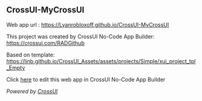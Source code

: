 ## CrossUI-MyCrossUI
Web app url : https://Lyanrobloxoff.github.io/CrossUI-MyCrossUI

This project was created by CrossUI No-Code App Builder: https://crossui.com/RADGithub

Based on template: https://linb.github.io/CrossUI_Assets/assets/projects/Simple/xui_project_tpl_Empty

Click [here](https://crossui.com/RADGithub/#!from=github&owner=Lyanrobloxoff&repo=CrossUI-MyCrossUI) to edit this web app in CrossUI No-Code App Builder

<i>Powered by [CrossUI](https://crossui.com)</i>
